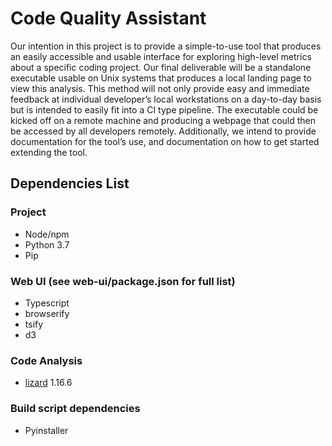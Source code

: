 # Code Quality Assistant
Our intention in this project is to provide a simple-to-use tool that produces an easily accessible and usable interface for exploring high-level metrics about a specific coding project. Our final deliverable will be a standalone executable usable on Unix systems that produces a local landing page to view this analysis. This method will not only provide easy and immediate feedback at individual developer’s local workstations on a day-to-day basis but is intended to easily fit into a CI type pipeline. The executable could be kicked off on a remote machine and producing a webpage that could then be accessed by all developers remotely. Additionally, we intend to provide documentation for the tool’s use, and documentation on how to get started extending the tool.

## Dependencies List
### Project
- Node/npm
- Python 3.7
- Pip
### Web UI (see web-ui/package.json for full list)
- Typescript
- browserify
- tsify
- d3
### Code Analysis
- [lizard](https://github.com/terryyin/lizard) 1.16.6
### Build script dependencies
- Pyinstaller
